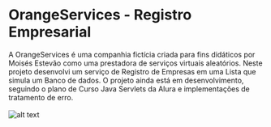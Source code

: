 # OrangeServices - Registro Empresarial
A OrangeServices é uma companhia fictícia criada para fins didáticos por Moisés Estevão como uma prestadora de serviços virtuais aleatórios.
Neste projeto desenvolvi um serviço de Registro de Empresas em uma Lista que simula um Banco de dados.
O projeto ainda está em desenvolvimento, seguindo o plano de Curso Java Servlets da Alura e implementações de tratamento de erro.
</br>
</br>
![alt text](https://i.imgur.com/R3ta8Nq.png)
